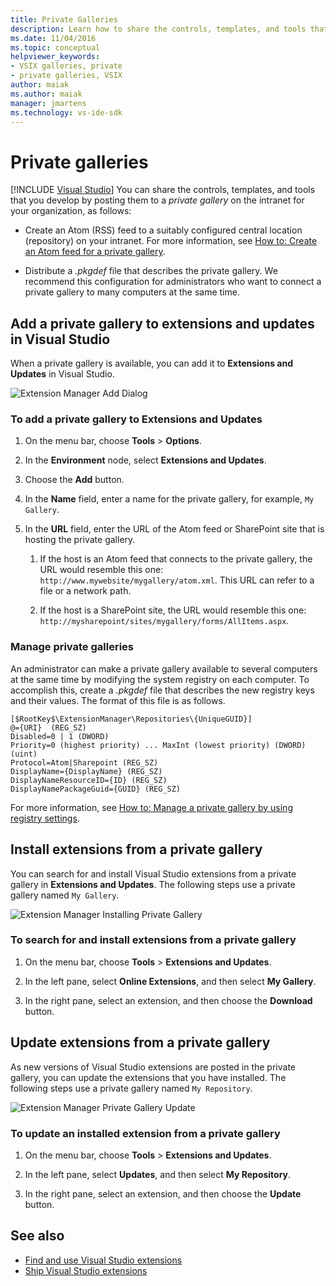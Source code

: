```yaml
---
title: Private Galleries
description: Learn how to share the controls, templates, and tools that you develop in the Visual Studio SDK by posting them to a private gallery.
ms.date: 11/04/2016
ms.topic: conceptual
helpviewer_keywords:
- VSIX galleries, private
- private galleries, VSIX
author: maiak
ms.author: maiak
manager: jmartens
ms.technology: vs-ide-sdk
---
```

# Private galleries

 [!INCLUDE [Visual Studio](~/includes/applies-to-version/vs-windows-only.md)]
You can share the controls, templates, and tools that you develop by posting them to a *private gallery* on the intranet for your organization, as follows:

- Create an Atom (RSS) feed to a suitably configured central location (repository) on your intranet. For more information, see [How to: Create an Atom feed for a private gallery](../extensibility/how-to-create-an-atom-feed-for-a-private-gallery.md).

- Distribute a *.pkgdef* file that describes the private gallery. We recommend this configuration for administrators who want to connect a private gallery to many computers at the same time.

## Add a private gallery to extensions and updates in Visual Studio
 When a private gallery is available, you can add it to **Extensions and Updates** in Visual Studio.

 ![Extension Manager Add Dialog](../extensibility/media/em_adddialog.png "EM_AddDialog")

### To add a private gallery to Extensions and Updates

1. On the menu bar, choose **Tools** > **Options**.

2. In the **Environment** node, select **Extensions and Updates**.

3. Choose the **Add** button.

4. In the **Name** field, enter a name for the private gallery, for example, `My Gallery`.

5. In the **URL** field, enter the URL of the Atom feed or SharePoint site that is hosting the private gallery.

    1. If the host is an Atom feed that connects to the private gallery, the URL would resemble this one: `http://www.mywebsite/mygallery/atom.xml`.  This URL can refer to a file or a network path.

    2. If the host is a SharePoint site, the URL would resemble this one: `http://mysharepoint/sites/mygallery/forms/AllItems.aspx`.

### Manage private galleries
 An administrator can make a private gallery available to several computers at the same time by modifying the system registry on each computer. To accomplish this, create a *.pkgdef* file that describes the new registry keys and their values.  The format of this file is as follows.

```
[$RootKey$\ExtensionManager\Repositories\{UniqueGUID}]
@={URI}  (REG_SZ)
Disabled=0 | 1 (DWORD)
Priority=0 (highest priority) ... MaxInt (lowest priority) (DWORD) (uint)
Protocol=Atom|Sharepoint (REG_SZ)
DisplayName={DisplayName} (REG_SZ)
DisplayNameResourceID={ID} (REG_SZ)
DisplayNamePackageGuid={GUID} (REG_SZ)

```

 For more information, see [How to: Manage a private gallery by using registry settings](../extensibility/how-to-manage-a-private-gallery-by-using-registry-settings.md).

## Install extensions from a private gallery
 You can search for and install Visual Studio extensions from a private gallery in **Extensions and Updates**. The following steps use a private gallery named `My Gallery`.

 ![Extension Manager Installing Private Gallery](../extensibility/media/em_.png "EM_")

### To search for and install extensions from a private gallery

1. On the menu bar, choose **Tools** > **Extensions and Updates**.

2. In the left pane, select **Online Extensions**, and then select **My Gallery**.

3. In the right pane, select an extension, and then choose the **Download** button.

## Update extensions from a private gallery
 As new versions of Visual Studio extensions are posted in the private gallery, you can update the extensions that you have installed. The following steps use a private gallery named `My Repository`.

 ![Extension Manager Private Gallery Update](../extensibility/media/em_update.png "EM_Update")

### To update an installed extension from a private gallery

1. On the menu bar, choose **Tools** > **Extensions and Updates**.

2. In the left pane, select **Updates**, and then select **My Repository**.

3. In the right pane, select an extension, and then choose the **Update** button.

## See also
- [Find and use Visual Studio extensions](../ide/finding-and-using-visual-studio-extensions.md)
- [Ship Visual Studio extensions](../extensibility/shipping-visual-studio-extensions.md)
